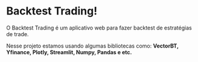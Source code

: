 # Backtest Trading!

O Backtest Trading é um aplicativo web para fazer backtest de estratégias de trade. 

Nesse projeto estamos usando algumas bibliotecas como: **VectorBT, Yfinance, Plotly, Streamlit, Numpy, Pandas e etc.**
